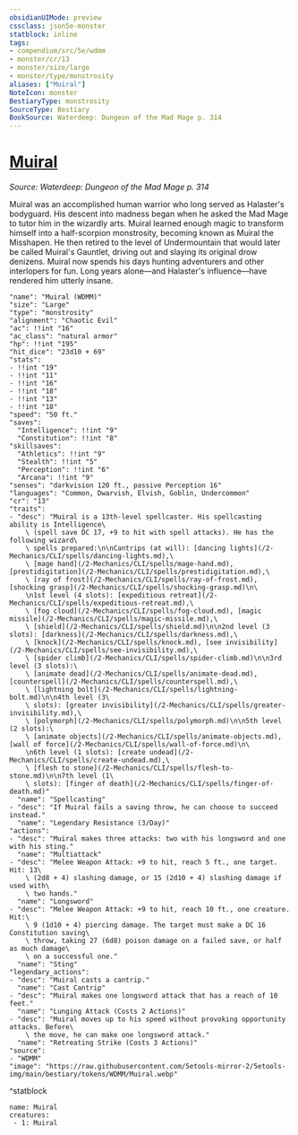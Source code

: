 ```yaml
---
obsidianUIMode: preview
cssclass: json5e-monster
statblock: inline
tags:
- compendium/src/5e/wdmm
- monster/cr/13
- monster/size/large
- monster/type/monstrosity
aliases: ["Muiral"]
NoteIcon: monster
BestiaryType: monstrosity
SourceType: Bestiary
BookSource: Waterdeep: Dungeon of the Mad Mage p. 314
---
```

# [Muiral](2-Mechanics/CLI/bestiary/npc/muiral-wdmm.md)
*Source: Waterdeep: Dungeon of the Mad Mage p. 314*  

Muiral was an accomplished human warrior who long served as Halaster's bodyguard. His descent into madness began when he asked the Mad Mage to tutor him in the wizardly arts. Muiral learned enough magic to transform himself into a half-scorpion monstrosity, becoming known as Muiral the Misshapen. He then retired to the level of Undermountain that would later be called Muiral's Gauntlet, driving out and slaying its original drow denizens. Muiral now spends his days hunting adventurers and other interlopers for fun. Long years alone—and Halaster's influence—have rendered him utterly insane.

```statblock
"name": "Muiral (WDMM)"
"size": "Large"
"type": "monstrosity"
"alignment": "Chaotic Evil"
"ac": !!int "16"
"ac_class": "natural armor"
"hp": !!int "195"
"hit_dice": "23d10 + 69"
"stats":
- !!int "19"
- !!int "11"
- !!int "16"
- !!int "18"
- !!int "13"
- !!int "18"
"speed": "50 ft."
"saves":
  "Intelligence": !!int "9"
  "Constitution": !!int "8"
"skillsaves":
  "Athletics": !!int "9"
  "Stealth": !!int "5"
  "Perception": !!int "6"
  "Arcana": !!int "9"
"senses": "darkvision 120 ft., passive Perception 16"
"languages": "Common, Dwarvish, Elvish, Goblin, Undercommon"
"cr": "13"
"traits":
- "desc": "Muiral is a 13th-level spellcaster. His spellcasting ability is Intelligence\
    \ (spell save DC 17, +9 to hit with spell attacks). He has the following wizard\
    \ spells prepared:\n\nCantrips (at will): [dancing lights](/2-Mechanics/CLI/spells/dancing-lights.md),\
    \ [mage hand](/2-Mechanics/CLI/spells/mage-hand.md), [prestidigitation](/2-Mechanics/CLI/spells/prestidigitation.md),\
    \ [ray of frost](/2-Mechanics/CLI/spells/ray-of-frost.md), [shocking grasp](/2-Mechanics/CLI/spells/shocking-grasp.md)\n\
    \n1st level (4 slots): [expeditious retreat](/2-Mechanics/CLI/spells/expeditious-retreat.md),\
    \ [fog cloud](/2-Mechanics/CLI/spells/fog-cloud.md), [magic missile](/2-Mechanics/CLI/spells/magic-missile.md),\
    \ [shield](/2-Mechanics/CLI/spells/shield.md)\n\n2nd level (3 slots): [darkness](/2-Mechanics/CLI/spells/darkness.md),\
    \ [knock](/2-Mechanics/CLI/spells/knock.md), [see invisibility](/2-Mechanics/CLI/spells/see-invisibility.md),\
    \ [spider climb](/2-Mechanics/CLI/spells/spider-climb.md)\n\n3rd level (3 slots):\
    \ [animate dead](/2-Mechanics/CLI/spells/animate-dead.md), [counterspell](/2-Mechanics/CLI/spells/counterspell.md),\
    \ [lightning bolt](/2-Mechanics/CLI/spells/lightning-bolt.md)\n\n4th level (3\
    \ slots): [greater invisibility](/2-Mechanics/CLI/spells/greater-invisibility.md),\
    \ [polymorph](/2-Mechanics/CLI/spells/polymorph.md)\n\n5th level (2 slots):\
    \ [animate objects](/2-Mechanics/CLI/spells/animate-objects.md), [wall of force](/2-Mechanics/CLI/spells/wall-of-force.md)\n\
    \n6th level (1 slots): [create undead](/2-Mechanics/CLI/spells/create-undead.md),\
    \ [flesh to stone](/2-Mechanics/CLI/spells/flesh-to-stone.md)\n\n7th level (1\
    \ slots): [finger of death](/2-Mechanics/CLI/spells/finger-of-death.md)"
  "name": "Spellcasting"
- "desc": "If Muiral fails a saving throw, he can choose to succeed instead."
  "name": "Legendary Resistance (3/Day)"
"actions":
- "desc": "Muiral makes three attacks: two with his longsword and one with his sting."
  "name": "Multiattack"
- "desc": "Melee Weapon Attack: +9 to hit, reach 5 ft., one target. Hit: 13\
    \ (2d8 + 4) slashing damage, or 15 (2d10 + 4) slashing damage if used with\
    \ two hands."
  "name": "Longsword"
- "desc": "Melee Weapon Attack: +9 to hit, reach 10 ft., one creature. Hit:\
    \ 9 (1d10 + 4) piercing damage. The target must make a DC 16 Constitution saving\
    \ throw, taking 27 (6d8) poison damage on a failed save, or half as much damage\
    \ on a successful one."
  "name": "Sting"
"legendary_actions":
- "desc": "Muiral casts a cantrip."
  "name": "Cast Cantrip"
- "desc": "Muiral makes one longsword attack that has a reach of 10 feet."
  "name": "Lunging Attack (Costs 2 Actions)"
- "desc": "Muiral moves up to his speed without provoking opportunity attacks. Before\
    \ the move, he can make one longsword attack."
  "name": "Retreating Strike (Costs 3 Actions)"
"source":
- "WDMM"
"image": "https://raw.githubusercontent.com/5etools-mirror-2/5etools-img/main/bestiary/tokens/WDMM/Muiral.webp"
```
^statblock

```encounter-table
name: Muiral
creatures:
 - 1: Muiral
```